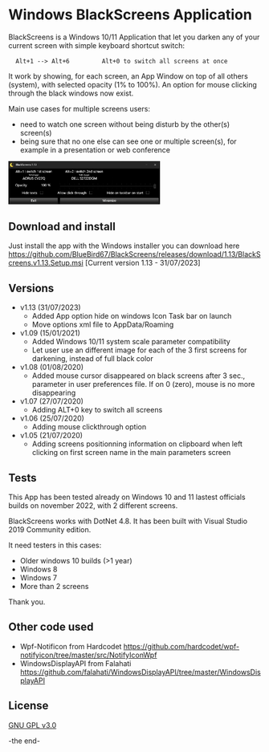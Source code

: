 # Windows BlackScreens Application

BlackScreens is a Windows 10/11 Application that let you darken any of your current screen with simple keyboard shortcut switch: 

      Alt+1 --> Alt+6         Alt+0 to switch all screens at once

It work by showing, for each screen, an App Window on top of all others (system), with selected opacity (1% to 100%). An option for mouse clicking through the black windows now exist.

Main use cases for multiple screens users:
- need to watch one screen without being disturb by the other(s) screen(s)
- being sure that no one else can see one or multiple screen(s), for example in a presentation or web conference

<img src="docs/BlackScreens_MainWindow.png" width="60%">

## Download and install

Just install the app with the Windows installer you can download here https://github.com/BlueBird67/BlackScreens/releases/download/1.13/BlackScreens.v1.13.Setup.msi [Current version 1.13 - 31/07/2023]

## Versions
- v1.13 (31/07/2023)
  - Added App option hide on windows Icon Task bar on launch
  - Move options xml file to AppData/Roaming
- v1.09 (15/01/2021)
  - Added Windows 10/11 system scale parameter compatibility
  - Let user use an different image for each of the 3 first screens for darkening, instead of full black color
- v1.08 (01/08/2020)
  - Added mouse cursor disappeared on black screens after 3 sec., parameter in user preferences file. If on 0 (zero), mouse is no more disappearing
- v1.07 (27/07/2020)
  - Adding ALT+0 key to switch all screens
- v1.06 (25/07/2020)
  - Adding mouse clickthrough option
- v1.05 (21/07/2020)
  - Adding screens positionning information on clipboard when left clicking on first screen name in the main parameters screen


## Tests

This App has been tested already on Windows 10 and 11 lastest officials builds on november 2022, with 2 different screens.

BlackScreens works with DotNet 4.8. It has been built with Visual Studio 2019 Community edition.

It need testers in this cases:
- Older windows 10 builds (>1 year)
- Windows 8
- Windows 7
- More than 2 screens

Thank you.

## Other code used
- Wpf-Notificon from Hardcodet https://github.com/hardcodet/wpf-notifyicon/tree/master/src/NotifyIconWpf
- WindowsDisplayAPI from Falahati https://github.com/falahati/WindowsDisplayAPI/tree/master/WindowsDisplayAPI

## License

[GNU GPL v3.0](https://github.com/BlueBird67/BlackScreens/blob/master/LICENSE)

-the end-
